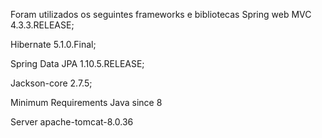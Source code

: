 Foram utilizados os seguintes frameworks e bibliotecas Spring web MVC 4.3.3.RELEASE;

Hibernate 5.1.0.Final;

Spring Data JPA 1.10.5.RELEASE;

Jackson-core 2.7.5;

Minimum Requirements Java since 8

Server apache-tomcat-8.0.36
